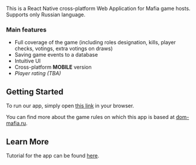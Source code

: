 This is a React Native cross-platform Web Application for Mafia game hosts. Supports only Russian language.

### Main features
- Full coverage of the game (including roles designation, kills, player checks, votings, extra votings on draws)
- Saving game events to a database
- Intuitive UI
- Cross-platform **MOBILE** version
- *Player rating (TBA)*

## Getting Started

To run our app, simply open [this link](https://v0-mafia-game-bhhum1miicr.vercel.app/mafia-menu) in your browser.

You can find more about the game rules on which this app is based at [dom-mafia.ru](https://dom-mafia.ru/sport_mafia_game_rules).

## Learn More

Tutorial for the app can be found [here](https://docs.google.com/document/d/1kftx_qbsN-pl60oFcnZNIQO1ZJXZzk8QNloIenuH3ZU/edit?tab=t.0).
